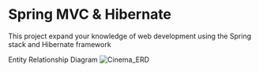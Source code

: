 # Spring MVC & Hibernate
This project expand your knowledge of web development using the Spring stack and Hibernate framework

Entity Relationship Diagram
![Cinema_ERD](https://user-images.githubusercontent.com/49209809/233743947-266ff910-db48-4ca3-9b7b-bbfe87b9b495.png)
